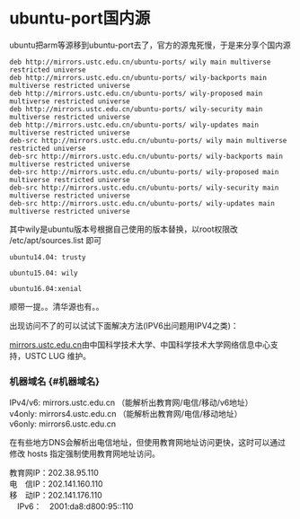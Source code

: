 # ubuntu-port国内源

ubuntu把arm等源移到ubuntu-port去了，官方的源鬼死慢，于是来分享个国内源

```
deb http://mirrors.ustc.edu.cn/ubuntu-ports/ wily main multiverse restricted universe
deb http://mirrors.ustc.edu.cn/ubuntu-ports/ wily-backports main multiverse restricted universe
deb http://mirrors.ustc.edu.cn/ubuntu-ports/ wily-proposed main multiverse restricted universe
deb http://mirrors.ustc.edu.cn/ubuntu-ports/ wily-security main multiverse restricted universe
deb http://mirrors.ustc.edu.cn/ubuntu-ports/ wily-updates main multiverse restricted universe
deb-src http://mirrors.ustc.edu.cn/ubuntu-ports/ wily main multiverse restricted universe
deb-src http://mirrors.ustc.edu.cn/ubuntu-ports/ wily-backports main multiverse restricted universe
deb-src http://mirrors.ustc.edu.cn/ubuntu-ports/ wily-proposed main multiverse restricted universe
deb-src http://mirrors.ustc.edu.cn/ubuntu-ports/ wily-security main multiverse restricted universe
deb-src http://mirrors.ustc.edu.cn/ubuntu-ports/ wily-updates main multiverse restricted universe
```

其中wily是ubuntu版本号根据自己使用的版本替换，以root权限改 /etc/apt/sources.list 即可

```
ubuntu14.04: trusty

ubuntu15.04: wily

ubuntu16.04:xenial
```

顺带一提。。清华源也有。。

出现访问不了的可以试试下面解决方法\(IPV6出问题用IPV4之类\)：

[mirrors.ustc.edu.cn](https://mirrors.ustc.edu.cn/)由中国科学技术大学、中国科学技术大学网络信息中心支持，USTC LUG 维护。

### 机器域名 {#机器域名}

IPv4/v6: mirrors.ustc.edu.cn （能解析出教育网/电信/移动/v6地址）  
v4only: mirrors4.ustc.edu.cn （能解析出教育网/电信/移动地址）  
v6only: mirrors6.ustc.edu.cn

在有些地方DNS会解析出电信地址，但使用教育网地址访问更快，这时可以通过修改 hosts 指定强制使用教育网地址访问。

教育网IP：202.38.95.110  
电　信IP：202.141.160.110  
移　动IP：202.141.176.110  
　IPv6：　2001:da8:d800:95::110

